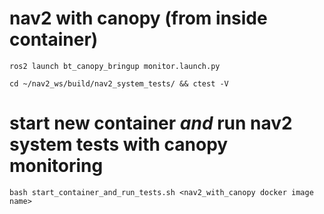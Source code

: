 # nav2 with canopy (from inside container)

`ros2 launch bt_canopy_bringup monitor.launch.py`

`cd ~/nav2_ws/build/nav2_system_tests/ && ctest -V`

# start new container *and* run nav2 system tests with canopy monitoring

`bash start_container_and_run_tests.sh <nav2_with_canopy docker image name>`
